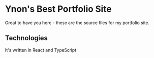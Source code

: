 # Ynon's Best Portfolio Site

Great to have you here - these are the source files for my portfolio site.

## Technologies

It's written in React and TypeScript
